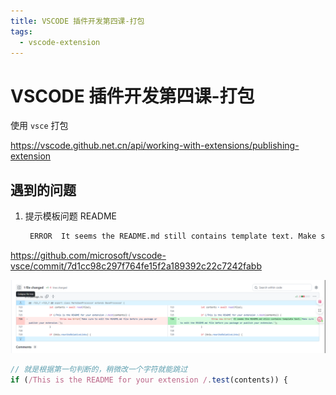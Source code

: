 ```yaml
---
title: VSCODE 插件开发第四课-打包
tags:
  - vscode-extension
---
```

# VSCODE 插件开发第四课-打包
使用 `vsce` 打包

https://vscode.github.net.cn/api/working-with-extensions/publishing-extension


## 遇到的问题

1. 提示模板问题 README
   ```bash
    ERROR  It seems the README.md still contains template text. Make sure to edit the README.md file before you package or publish your extension.
   ```

https://github.com/microsoft/vscode-vsce/commit/7d1cc98c297f764fe15f2a189392c22c7242fabb

![alt text](../../public/images/{BD1250A3-6220-4FAF-9E1A-641713465044}.png)

```typescript
// 就是根据第一句判断的，稍微改一个字符就能跳过
if (/This is the README for your extension /.test(contents)) {
```